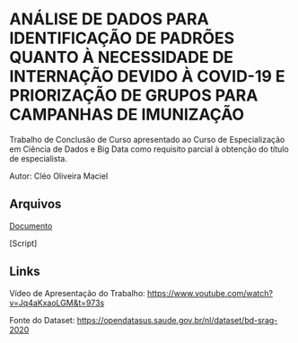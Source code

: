 # ANÁLISE DE DADOS PARA IDENTIFICAÇÃO DE PADRÕES QUANTO À NECESSIDADE DE INTERNAÇÃO DEVIDO À COVID-19 E PRIORIZAÇÃO DE GRUPOS PARA CAMPANHAS DE IMUNIZAÇÃO

Trabalho de Conclusão de Curso apresentado ao Curso de Especialização em Ciência de Dados e Big Data como requisito parcial à obtenção do título de especialista.

Autor: Cléo Oliveira Maciel

## Arquivos
[Documento](https://github.com/cleo-maciel/TCC-PUCMG/blob/main/TCC%20-%20Cleo%20Maciel.doc)

[Script]


## Links
Vídeo de Apresentação do Trabalho: https://www.youtube.com/watch?v=Jq4aKxaoLGM&t=973s

Fonte do Dataset: https://opendatasus.saude.gov.br/nl/dataset/bd-srag-2020
